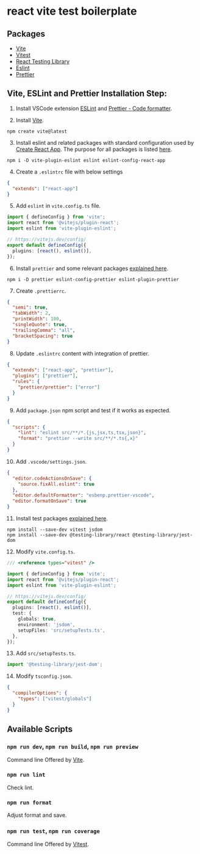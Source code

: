 # react vite test boilerplate

## Packages

- [Vite](https://vitejs.dev/guide/why.html)
- [Vitest](https://vitest.dev/guide/)
- [React Testing Library](https://testing-library.com/docs/react-testing-library/intro/)
- [Eslint](https://eslint.org/)
- [Prettier](https://prettier.io/)

## Vite, ESLint and Prettier Installation Step:

1. Install VSCode extension [ESLint](https://marketplace.visualstudio.com/items?itemName=dbaeumer.vscode-eslint) and [Prettier - Code formatter](https://marketplace.visualstudio.com/items?itemName=esbenp.prettier-vscode).

2. Install [Vite](https://vitejs.dev/guide/).

```
npm create vite@latest
```

3. Install eslint and related packages with standard configuration used by [Create React App](https://www.npmjs.com/package/eslint-config-react-app). The purpose for all packages is listed [here](https://www.robinwieruch.de/vite-eslint/).

```
npm i -D vite-plugin-eslint eslint eslint-config-react-app
```

4. Create a `.eslintrc` file with below settings

```json
{
  "extends": ["react-app"]
}
```

5. Add `eslint` in `vite.config.ts` file.

```ts
import { defineConfig } from 'vite';
import react from '@vitejs/plugin-react';
import eslint from 'vite-plugin-eslint';

// https://vitejs.dev/config/
export default defineConfig({
  plugins: [react(), eslint()],
});
```

6.  Install `prettier` and some relevant packages [explained here](https://prettier.io/docs/en/install.html#eslint-and-other-linters).

```
npm i -D prettier eslint-config-prettier eslint-plugin-prettier
```

7. Create `.prettierrc`.

```json
{
  "semi": true,
  "tabWidth": 2,
  "printWidth": 100,
  "singleQuote": true,
  "trailingComma": "all",
  "bracketSpacing": true
}
```

8. Update `.eslintrc` content with integration of prettier.

```json
{
  "extends": ["react-app", "prettier"],
  "plugins": ["prettier"],
  "rules": {
    "prettier/prettier": ["error"]
  }
}
```

9. Add `package.json` npm script and test if it works as expected.

```json
{
  "scripts": {
    "lint": "eslint src/**/*.{js,jsx,ts,tsx,json}",
    "format": "prettier --write src/**/*.ts{,x}"
  }
}
```

10. Add `.vscode/settings.json`.

```json
{
  "editor.codeActionsOnSave": {
    "source.fixAll.eslint": true
  },
  "editor.defaultFormatter": "esbenp.prettier-vscode",
  "editor.formatOnSave": true
}
```

11. Install test packages [explained here](https://pjchender.dev/npm/note-vite-vitest/).

```
npm install --save-dev vitest jsdom
npm install --save-dev @testing-library/react @testing-library/jest-dom
```

12. Modify `vite.config.ts`.

```ts
/// <reference types="vitest" />

import { defineConfig } from 'vite';
import react from '@vitejs/plugin-react';
import eslint from 'vite-plugin-eslint';

// https://vitejs.dev/config/
export default defineConfig({
  plugins: [react(), eslint()],
  test: {
    globals: true,
    environment: 'jsdom',
    setupFiles: 'src/setupTests.ts',
  },
});
```

13. Add `src/setupTests.ts`.

```ts
import '@testing-library/jest-dom';
```

14. Modify `tsconfig.json`.

```json
{
  "compilerOptions": {
    "types": ["vitest/globals"]
  }
}
```

## Available Scripts

### `npm run dev`, `npm run build`, `npm run preview`

Command line Offered by [Vite](https://vitejs.dev/guide/cli.html).

### `npm run lint`

Check lint.

### `npm run format`

Adjust format and save.

### `npm run test`, `npm run coverage`

Command line Offered by [Vitest](https://vitest.dev/guide/#command-line-interface).
